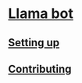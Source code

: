 # [Llama bot](https://github.com/llama-bot/llama-bot)

## [Setting up](https://llama-bot.github.io/llama-bot-docs/docs/bot/setting-up)

## [Contributing](./CONTRIBUTING.md)
